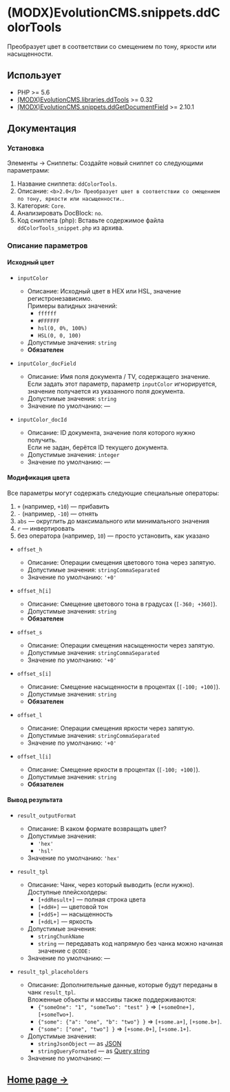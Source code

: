 # (MODX)EvolutionCMS.snippets.ddColorTools

Преобразует цвет в соответствии со смещением по тону, яркости или насыщенности.


## Использует

* PHP >= 5.6
* [(MODX)EvolutionCMS.libraries.ddTools](https://code.divandesign.biz/modx/ddtools) >= 0.32
* [(MODX)EvolutionCMS.snippets.ddGetDocumentField](https://code.divandesign.biz/modx/ddgetdocumentfield) >= 2.10.1


## Документация


### Установка

Элементы → Сниппеты: Создайте новый сниппет со следующими параметрами:

1. Название сниппета: `ddColorTools`.
2. Описание: `<b>2.0</b> Преобразует цвет в соответствии со смещением по тону, яркости или насыщенности.`.
3. Категория: `Core`.
4. Анализировать DocBlock: `no`.
5. Код сниппета (php): Вставьте содержимое файла `ddColorTools_snippet.php` из архива.


### Описание параметров


#### Исходный цвет

* `inputColor`
	* Описание: Исходный цвет в HEX или HSL, значение регистронезависимо.  
		Примеры валидных значений:
		* `ffffff`
		* `#FFFFFF`
		* `hsl(0, 0%, 100%)`
		* `HSL(0, 0, 100)`
	* Допустимые значения: `string`
	* **Обязателен**
	
* `inputColor_docField`
	* Описание: Имя поля документа / TV, содержащего значение.  
		Если задать этот параметр, параметр `inputColor` игнорируется, значение получается из указанного поля документа.
	* Допустимые значения: `string`
	* Значение по умолчанию: —
	
* `inputColor_docId`
	* Описание: ID документа, значение поля которого нужно получить.  
		Если не задан, берётся ID текущего документа.
	* Допустимые значения: `integer`
	* Значение по умолчанию: —


#### Модификация цвета

Все параметры могут содержать следующие специальные операторы:
1. `+` (например, `+10`) — прибавить
2. `-` (например, `-10`) — отнять
3. `abs` — округлить до максимального или минимального значения
4. `r` — инвертировать
5. без оператора (например, `10`) — просто установить, как указано

* `offset_h`
	* Описание: Операции смещения цветового тона через запятую.
	* Допустимые значения: `stringCommaSeparated`
	* Значение по умолчанию: `'+0'`
	
* `offset_h[i]`
	* Описание: Смещение цветового тона в градусах (`[-360; +360]`).
	* Допустимые значения: `string`
	* **Обязателен**
	
* `offset_s`
	* Описание: Операции смещения насыщенности через запятую.
	* Допустимые значения: `stringCommaSeparated`
	* Значение по умолчанию: `'+0'`
	
* `offset_s[i]`
	* Описание: Смещение насыщенности в процентах (`[-100; +100]`).
	* Допустимые значения: `string`
	* **Обязателен**
	
* `offset_l`
	* Описание: Операции смещения яркости через запятую.
	* Допустимые значения: `stringCommaSeparated`
	* Значение по умолчанию: `'+0'`
	
* `offset_l[i]`
	* Описание: Смещение яркости в процентах (`[-100; +100]`).
	* Допустимые значения: `string`
	* **Обязателен**


#### Вывод результата

* `result_outputFormat`
	* Описание: В каком формате возвращать цвет?
	* Допустимые значения:
		* `'hex'`
		* `'hsl'`
	* Значение по умолчанию: `'hex'`
	
* `result_tpl`
	* Описание: Чанк, через который выводить (если нужно).  
		Доступные плейсхолдеры:
		* `[+ddResult+]` — полная строка цвета
		* `[+ddH+]` — цветовой тон
		* `[+ddS+]` — насыщенность
		* `[+ddL+]` — яркость
	* Допустимые значения:
		* `stringChunkName`
		* `string` — передавать код напрямую без чанка можно начиная значение с `@CODE:`
	* Значение по умолчанию: —
	
* `result_tpl_placeholders`
	* Описание:
		Дополнительные данные, которые будут переданы в чанк `result_tpl`.  
		Вложенные объекты и массивы также поддерживаются:
		* `{"someOne": "1", "someTwo": "test" }` => `[+someOne+], [+someTwo+]`.
		* `{"some": {"a": "one", "b": "two"} }` => `[+some.a+]`, `[+some.b+]`.
		* `{"some": ["one", "two"] }` => `[+some.0+]`, `[+some.1+]`.
	* Допустимые значения:
		* `stringJsonObject` — as [JSON](https://en.wikipedia.org/wiki/JSON)
		* `stringQueryFormated` — as [Query string](https://en.wikipedia.org/wiki/Query_string)
	* Значение по умолчанию: —


## [Home page →](https://code.divandesign.biz/modx/ddcolortools)


<link rel="stylesheet" type="text/css" href="https://DivanDesign.ru/assets/files/ddMarkdown.css" />